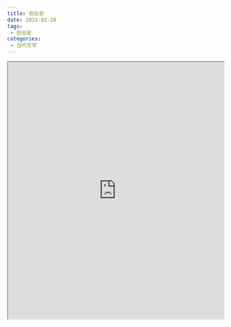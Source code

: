 ```yaml
---
title: 创业史
date: 2022-02-28
tags:
 - 创业史
categories:
 - 当代文学
---
```




<iframe src="https://study-doc.yourtools.icu/pdf/web/viewer.html?file=https://vkceyugu.cdn.bspapp.com/VKCEYUGU-e9075d72-0451-48df-afe1-d46932ae4554/78b3d84b-b789-4a63-a05e-88d36ace6a80.pdf" width="100%" height="600px"></iframe>
